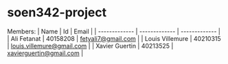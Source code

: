 # soen342-project

Members:
| Name  | Id | Email |
| ------------- | ------------- | ------------- |
| Ali Fetanat  | 40158208  | fetyali7@gmail.com  |
| Louis Villemure  | 40210315  | louis.villemure@gmail.com  |
| Xavier Guertin  | 40213525  | xavierguertin@gmail.com  |
